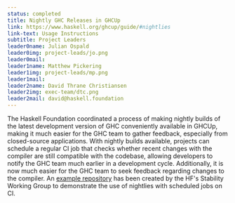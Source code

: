 ```yaml
---
status: completed
title: Nightly GHC Releases in GHCUp
link: https://www.haskell.org/ghcup/guide/#nightlies
link-text: Usage Instructions
subtitle: Project Leaders
leader0name: Julian Ospald
leader0img: project-leads/jo.png
leader0mail: 
leader1name: Matthew Pickering
leader1img: project-leads/mp.png
leader1mail: 
leader2name: David Thrane Christiansen
leader2img: exec-team/dtc.png
leader2mail: david@haskell.foundation
---
```


The Haskell Foundation coordinated a process of making nightly builds of the latest development version of GHC conveniently available in GHCUp, making it much easier for the GHC team to gather feedback, especially from closed-source applications. With nightly builds available, projects can schedule a regular CI job that checks whether recent changes with the compiler are still compatible with the codebase, allowing developers to notify the GHC team much earlier in a development cycle. Additionally, it is now much easier for the GHC team to seek feedback regarding changes to the compiler. An [example repository](https://github.com/jappeace/haskell-nightly) has been created by the HF's Stability Working Group to demonstrate the use of nightlies with scheduled jobs on CI.

